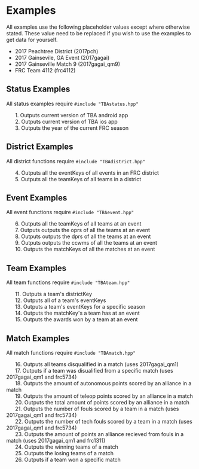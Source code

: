 # Examples
All examples use the following placeholder values except where otherwise stated. These value need to be replaced if you wish to use the examples to get data for yourself.

* 2017 Peachtree District (2017pch)
* 2017 Gainsevile, GA Event (2017gagai)
* 2017 Gainseville Match 9 (2017gagai_qm9)
* FRC Team 4112 (frc4112)
## Status Examples
All status examples require `#include "TBAstatus.hpp"`

&nbsp;&nbsp;&nbsp;&nbsp;&nbsp;&nbsp;1. Outputs current version of TBA android app  
&nbsp;&nbsp;&nbsp;&nbsp;&nbsp;&nbsp;2. Outputs current version of TBA ios app  
&nbsp;&nbsp;&nbsp;&nbsp;&nbsp;&nbsp;3. Outputs the year of the current FRC season  

## District Examples
All district functions require `#include "TBAdistrict.hpp"`

&nbsp;&nbsp;&nbsp;&nbsp;&nbsp;&nbsp;4. Outputs all the eventKeys of all events in an FRC district  
&nbsp;&nbsp;&nbsp;&nbsp;&nbsp;&nbsp;5. Outputs all the teamKeys of all teams in a district  

## Event Examples
All event functions require `#include "TBAevent.hpp"`

&nbsp;&nbsp;&nbsp;&nbsp;&nbsp;&nbsp;6. Outputs all the teamKeys of all teams at an event  
&nbsp;&nbsp;&nbsp;&nbsp;&nbsp;&nbsp;7. Outputs outputs the oprs of all the teams at an event  
&nbsp;&nbsp;&nbsp;&nbsp;&nbsp;&nbsp;8. Outputs outputs the dprs of all the teams at an event  
&nbsp;&nbsp;&nbsp;&nbsp;&nbsp;&nbsp;9. Outputs outputs the ccwms of all the teams at an event  
&nbsp;&nbsp;&nbsp;&nbsp;&nbsp;&nbsp;10. Outputs the matchKeys of all the matches at an event  

## Team Examples
All team functions require `#include "TBAteam.hpp"`

&nbsp;&nbsp;&nbsp;&nbsp;&nbsp;&nbsp;11. Outputs a team's districtKey  
&nbsp;&nbsp;&nbsp;&nbsp;&nbsp;&nbsp;12. Outputs all of a team's eventKeys  
&nbsp;&nbsp;&nbsp;&nbsp;&nbsp;&nbsp;13. Outputs a team's eventKeys for a specific season  
&nbsp;&nbsp;&nbsp;&nbsp;&nbsp;&nbsp;14. Outputs the matchKey's a team has at an event  
&nbsp;&nbsp;&nbsp;&nbsp;&nbsp;&nbsp;15. Outputs the awards won by a team at an event  

## Match Examples
All match functions require `#include "TBAmatch.hpp"`

&nbsp;&nbsp;&nbsp;&nbsp;&nbsp;&nbsp;16. Outputs all teams disqualified in a match (uses 2017gagai_qm1)  
&nbsp;&nbsp;&nbsp;&nbsp;&nbsp;&nbsp;17. Outputs if a team was disualified from a specific match (uses 2017gagai_qm1 and frc5734)  
&nbsp;&nbsp;&nbsp;&nbsp;&nbsp;&nbsp;18. Outputs the amount of autonomous points scored by an alliance in a match  
&nbsp;&nbsp;&nbsp;&nbsp;&nbsp;&nbsp;19. Outputs the amount of teleop points scored by an alliance in a match  
&nbsp;&nbsp;&nbsp;&nbsp;&nbsp;&nbsp;20. Outputs the total amount of points scored by an alliance in a match  
&nbsp;&nbsp;&nbsp;&nbsp;&nbsp;&nbsp;21. Outputs the number of fouls scored by a team in a match (uses 2017gagai_qm1 and frc5734)  
&nbsp;&nbsp;&nbsp;&nbsp;&nbsp;&nbsp;22. Outputs the number of tech fouls scored by a team in a match (uses 2017gagai_qm1 and frc5734)  
&nbsp;&nbsp;&nbsp;&nbsp;&nbsp;&nbsp;23. Outputs the amount of points an alliance recieved from fouls in a match (uses 2017gagai_qm1 and frc1311)  
&nbsp;&nbsp;&nbsp;&nbsp;&nbsp;&nbsp;24. Outputs the winning teams of a match  
&nbsp;&nbsp;&nbsp;&nbsp;&nbsp;&nbsp;25. Outputs the losing teams of a match  
&nbsp;&nbsp;&nbsp;&nbsp;&nbsp;&nbsp;26. Outputs if a team won a specific match  
